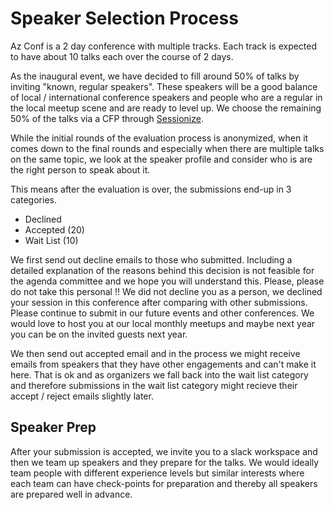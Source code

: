 # Speaker Selection Process

Az Conf is a 2 day conference with multiple tracks. Each track is expected to have about 10 talks each over the course of 2 days.

As the inaugural event, we have decided to fill around 50% of talks by inviting "known, regular speakers". These speakers will be a good balance of local / international conference speakers and people who are a regular in the local meetup scene and are ready to level up. We choose the remaining 50% of the talks via a CFP through [Sessionize](https://sessionize.com).

While the initial rounds of the evaluation process is anonymized, when it comes down to the final rounds and especially when there are multiple talks on the same topic, we look at the speaker profile and consider who is are the right person to speak about it.

This means after the evaluation is over, the submissions end-up in 3 categories.

- Declined
- Accepted (20)
- Wait List (10)

We first send out decline emails to those who submitted. Including a detailed explanation of the reasons behind this decision is not feasible for the agenda committee and we hope you will understand this. Please, please do not take this personal !! We did not decline you as a person, we declined your session in this conference after comparing with other submissions. Please continue to submit in our future events and other conferences. We would love to host you at our local monthly meetups and maybe next year you can be on the invited guests next year.

We then send out accepted email and in the process we might receive emails from speakers that they have other engagements and can't make it here. That is ok and as organizers we fall back into the wait list category and therefore submissions in the wait list category might recieve their accept / reject emails slightly later.

## Speaker Prep

After your submission is accepted, we invite you to a slack workspace and then we team up speakers and they prepare for the talks. We would ideally team people with different experience levels but similar interests where each team can have check-points for preparation and thereby all speakers are prepared well in advance.
